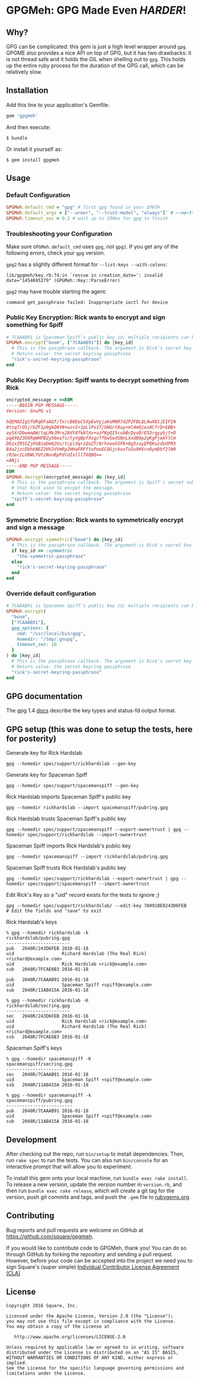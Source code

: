 # GPGMeh: GPG Made Even _HARDER_!

## Why?

GPG can be complicated: this gem is just a high level wrapper around `gpg`.
GPGME also provides a nice API on top of GPG, but it has two drawbacks: it is
not thread safe and it holds the GIL when shelling out to `gpg`. This holds up
the entire ruby process for the duration of the GPG call, which can be
relatively slow.

## Installation

Add this line to your application's Gemfile:

```ruby
gem 'gpgmeh'
```

And then execute:

    $ bundle

Or install it yourself as:

    $ gem install gpgmeh

## Usage

### Default Configuration

```ruby
GPGMeh.default_cmd = "gpg" # first gpg found in your $PATH
GPGMeh.default_args = ["--armor", "--trust-model", "always"]` # --no-tty` and `--quiet` are always added to the argument list
GPGMeh.timeout_sec = 0.2 # wait up to 200ms for gpg to finish
```

### Troubleshooting your Configuration

Make sure `GPGMeh.default_cmd` uses `gpg`, *not* `gpg2`. If you get any of the following errors, check your `gpg` version.

`gpg2` has a slightly different format for `--list-keys --with-colons`:

```
lib/gpgmeh/key.rb:74:in `rescue in creation_date=': invalid date="1454695279" (GPGMeh::Key::ParseError)
```

`gpg2` may have trouble starting the agent:

```
command get_passphrase failed: Inappropriate ioctl for device
```


### Public Key Encryption: Rick wants to encrypt and sign something for Spiff

```ruby
# 7CAAAB91 is Spaceman Spiff's public key id; multiple recipients can be specified
GPGMeh.encrypt("boom", ["7CAAAB91"]) do |key_id|
  # This is the passphrase callback. The argument is Rick's secret key id.
  # Return value: the secret keyring passphrase
  "rick's-secret-keyring-passphrase"
end
```

### Public Key Decryption: Spiff wants to decrypt something from Rick

```ruby
encrypted_message = <<EOM
-----BEGIN PGP MESSAGE-----
Version: GnuPG v1

hQEMA5IgSfURq0FaAQf/TxrcB0EeC5XpEwVyjaKoMNR7d2PZFBLQL9wX81jEIPIN
0tsq7/OSj/bZF1p9gkQ9YN+wzvS+1pLlPo1T/GNGrt6ay+ml4mOjezACfrQ+EBB+
ay5XrDbwemAW/tqLMkJMrx28dt8fkNlXv+uzPKpQI5cubBcDyoD/E53rqyybjt+D
pqA9bZ3OORqWHPBZy50eaTs/tyVgBpfXsgcTfbwSedSNnLXxdB0p2pKgPjeAYlCm
DGzxIRSSZjHSBieDm6ZUv/tcplXqrzQxZT/0rhneoG5FK+0g5sayEPQKozdVdFM3
B4a2jzcDbhkNEZ2HV2VVmRp2HHaFRFftuPeoECQGjckoxTo5u9K6cnOymDbf2lN0
/0Jec1LUDWLYUtzNonBpPdlUIxlllT6Q0Q==
=ANji
-----END PGP MESSAGE-----
EOM
GPGMeh.decrypt(encrypted_message) do |key_id|
  # This is the passphrase callback. The argument is Spiff's secret sub key id
  # that Rick used to encypt the message.
  # Return value: the secret keyring passphrase
  "spiff's-secret-keyring-passphrase"
end
```

### Symmetric Encryption: Rick wants to symmetrically encrypt and sign a message

```ruby
GPGMeh.encrypt_symmetric("boom") do |key_id|
  # This is the passphrase callback. The argument is Rick's secret key id OR :symmetric
  if key_id == :symmetric
    "the-symmetric-passphrase"
  else
    "rick's-secret-keyring-passphrase"
  end
end
```

### Override default configuration

```ruby
# 7CAAAB91 is Spaceman Spiff's public key id; multiple recipients can be specified
GPGMeh.encrypt(
  "boom",
  ["7CAAAB91"],
  gpg_options: {
    cmd: "/usr/local/bin/gpg",
    homedir: "/tmp/.gnupg",
    timeout_sec: 10
  }
) do |key_id|
  # This is the passphrase callback. The argument is Rick's secret key id.
  # Return value: the secret keyring passphrase
  "rick's-secret-keyring-passphrase"
end
```

## GPG documentation

The gpg 1.4
[docs](https://git.gnupg.org/cgi-bin/gitweb.cgi?p=gnupg.git;a=blob;f=doc/DETAILS;hb=refs/heads/STABLE-BRANCH-1-4)
describe the key types and status-fd output format.

## GPG setup (this was done to setup the tests, here for posterity)

Generate key for Rick Hardslab

```
gpg --homedir spec/support/rickhardslab --gen-key
```

Generate key for Spaceman Spiff

```
gpg --homedir spec/support/spacemanspiff --gen-key
```

Rick Hardslab imports Spaceman Spiff's public key

```
gpg --homedir rickhardslab --import spacemanspiff/pubring.gpg
```

Rick Hardslab trusts Spaceman Spiff's public key

```
gpg --homedir spec/support/spacemanspiff --export-ownertrust | gpg --homedir spec/support/rickhardslab --import-ownertrust
```

Spaceman Spiff imports Rick Hardslab's public key

```
gpg --homedir spacemanspiff --import rickhardslab/pubring.gpg
```

Spaceman Spiff trusts Rick Hardslab's public key

```
gpg --homedir spec/support/rickhardslab --export-ownertrust | gpg --homedir spec/support/spacemanspiff --import-ownertrust
```

Edit Rick's Key so a "uid" record exists for the tests to ignore ;)

```
gpg --homedir spec/support/rickhardslab/ --edit-key 7A9910E0243D6FEB
# Edit the fields and "save" to exit
```

Rick Hardslab's keys

```
% gpg --homedir rickhardslab -k
rickhardslab/pubring.gpg
------------------------
pub   2048R/243D6FEB 2016-01-18
uid                  Richard Hardslab (The Real Rick) <richard@example.com>
uid                  Rick Hardslab <rick@example.com>
sub   2048R/7FCAE6B3 2016-01-18

pub   2048R/7CAAAB91 2016-01-18
uid                  Spaceman Spiff <spiff@example.com>
sub   2048R/11AB415A 2016-01-18

% gpg --homedir rickhardslab -K
rickhardslab/secring.gpg
------------------------
sec   2048R/243D6FEB 2016-01-18
uid                  Rick Hardslab <rick@example.com>
uid                  Richard Hardslab (The Real Rick) <richard@example.com>
ssb   2048R/7FCAE6B3 2016-01-18
```

Spaceman Spiff's keys

```
% gpg --homedir spacemanspiff -K
spacemanspiff/secring.gpg
-------------------------
sec   2048R/7CAAAB91 2016-01-18
uid                  Spaceman Spiff <spiff@example.com>
ssb   2048R/11AB415A 2016-01-18

% gpg --homedir spacemanspiff -k
spacemanspiff/pubring.gpg
-------------------------
pub   2048R/7CAAAB91 2016-01-18
uid                  Spaceman Spiff <spiff@example.com>
sub   2048R/11AB415A 2016-01-18
```

## Development

After checking out the repo, run `bin/setup` to install dependencies. Then, run `rake spec` to run the tests. You can also run `bin/console` for an interactive prompt that will allow you to experiment.

To install this gem onto your local machine, run `bundle exec rake install`. To release a new version, update the version number in `version.rb`, and then run `bundle exec rake release`, which will create a git tag for the version, push git commits and tags, and push the `.gem` file to [rubygems.org](https://rubygems.org).

## Contributing

Bug reports and pull requests are welcome on GitHub at https://github.com/square/gpgmeh.

If you would like to contribute code to GPGMeh, thank you! You can do so
through GitHub by forking the repository and sending a pull request. However,
before your code can be accepted into the project we need you to sign Square's
(super simple) [Individual Contributor License Agreement
(CLA)](https://spreadsheets.google.com/spreadsheet/viewform?formkey=dDViT2xzUHAwRkI3X3k5Z0lQM091OGc6MQ&ndplr=1)

## License

    Copyright 2016 Square, Inc.

    Licensed under the Apache License, Version 2.0 (the "License");
    you may not use this file except in compliance with the License.
    You may obtain a copy of the License at

       http://www.apache.org/licenses/LICENSE-2.0

    Unless required by applicable law or agreed to in writing, software
    distributed under the License is distributed on an "AS IS" BASIS,
    WITHOUT WARRANTIES OR CONDITIONS OF ANY KIND, either express or implied.
    See the License for the specific language governing permissions and
    limitations under the License.
